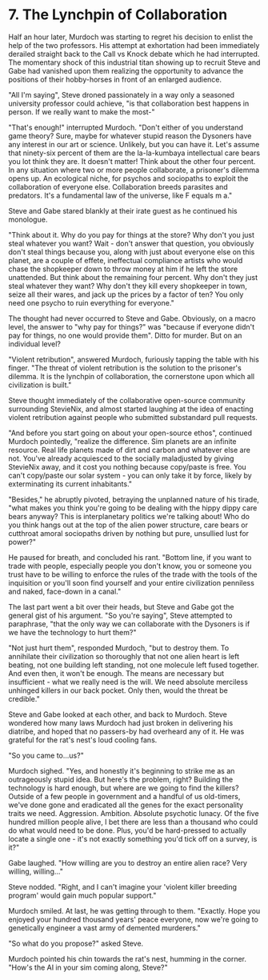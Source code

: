# 7. The Lynchpin of Collaboration

Half an hour later, Murdoch was starting to regret his decision to enlist the help of the two professors. His attempt at exhortation had been immediately derailed straight back to the Call vs Knock debate which he had interrupted. The momentary shock of this industrial titan showing up to recruit Steve and Gabe had vanished upon them realizing the opportunity to advance the positions of their hobby-horses in front of an enlarged audience.

"All I'm saying", Steve droned passionately in a way only a seasoned university professor could achieve, "is that collaboration best happens in person. If we really want to make the most-"

"That's enough!" interrupted Murdoch. "Don't either of you understand game theory? Sure, maybe for whatever stupid reason the Dysoners have any interest in our art or science. Unlikely, but you can have it. Let's assume that ninety-six percent of them are the la-la-kumbaya intellectual care bears you lot think they are. It doesn't matter! Think about the other four percent. In any situation where two or more people collaborate, a prisoner's dilemma opens up. An ecological niche, for psychos and sociopaths to exploit the collaboration of everyone else. Collaboration breeds parasites and predators. It's a fundamental law of the universe, like F equals m a."

Steve and Gabe stared blankly at their irate guest as he continued his monologue.

"Think about it. Why do you pay for things at the store? Why don't you just steal whatever you want? Wait - don't answer that question, you obviously don't steal things because you, along with just about everyone else on this planet, are a couple of effete, ineffectual compliance artists who would chase the shopkeeper down to throw money at him if he left the store unattended. But think about the remaining four percent. Why don't they just steal whatever they want? Why don't they kill every shopkeeper in town, seize all their wares, and jack up the prices by a factor of ten? You only need one psycho to ruin everything for everyone."

The thought had never occurred to Steve and Gabe. Obviously, on a macro level, the answer to "why pay for things?" was "because if everyone didn't pay for things, no one would provide them". Ditto for murder. But on an individual level?

"Violent retribution", answered Murdoch, furiously tapping the table with his finger. "The threat of violent retribution is the solution to the prisoner's dilemma. It is the lynchpin of collaboration, the cornerstone upon which all civilization is built."

Steve thought immediately of the collaborative open-source community surrounding StevieNix, and almost started laughing at the idea of enacting violent retribution against people who submitted substandard pull requests.

"And before you start going on about your open-source ethos", continued Murdoch pointedly, "realize the difference. Sim planets are an infinite resource. Real life planets made of dirt and carbon and whatever else are not. You've already acquiesced to the socially maladjusted by giving StevieNix away, and it cost you nothing because copy/paste is free. You can't copy/paste our solar system - you can only take it by force, likely by exterminating its current inhabitants."

"Besides," he abruptly pivoted, betraying the unplanned nature of his tirade, "what makes you think you're going to be dealing with the hippy dippy care bears anyway? This is interplanetary politics we're talking about! Who do you think hangs out at the top of the alien power structure, care bears or cutthroat amoral sociopaths driven by nothing but pure, unsullied lust for power?"

He paused for breath, and concluded his rant. "Bottom line, if you want to trade with people, especially people you don't know, you or someone you trust have to be willing to enforce the rules of the trade with the tools of the inquisition or you'll soon find yourself and your entire civilization penniless and naked, face-down in a canal."

The last part went a bit over their heads, but Steve and Gabe got the general gist of his argument. "So you're saying", Steve attempted to paraphrase, "that the only way we can collaborate with the Dysoners is if we have the technology to hurt them?"

"Not just hurt them", responded Murdoch, "but to destroy them. To annihilate their civilization so thoroughly that not one alien heart is left beating, not one building left standing, not one molecule left fused together. And even then, it won't be enough. The means are necessary but insufficient - what we really need is the will. We need absolute merciless unhinged killers in our back pocket. Only then, would the threat be credible."

Steve and Gabe looked at each other, and back to Murdoch. Steve wondered how many laws Murdoch had just broken in delivering his diatribe, and hoped that no passers-by had overheard any of it. He was grateful for the rat's nest's loud cooling fans.

"So you came to...us?"

Murdoch sighed. "Yes, and honestly it's beginning to strike me as an outrageously stupid idea. But here's the problem, right? Building the technology is hard enough, but where are we going to find the killers? Outside of a few people in government and a handful of us old-timers, we've done gone and eradicated all the genes for the exact personality traits we need. Aggression. Ambition. Absolute psychotic lunacy. Of the five hundred million people alive, I bet there are less than a thousand who could do what would need to be done. Plus, you'd be hard-pressed to actually locate a single one - it's not exactly something you'd tick off on a survey, is it?"

Gabe laughed. "How willing are you to destroy an entire alien race? Very willing, willing..."

Steve nodded. "Right, and I can't imagine your 'violent killer breeding program' would gain much popular support."

Murdoch smiled. At last, he was getting through to them. "Exactly. Hope you enjoyed your hundred thousand years' peace everyone, now we're going to genetically engineer a vast army of demented murderers."

"So what do you propose?" asked Steve.

Murdoch pointed his chin towards the rat's nest, humming in the corner. "How's the AI in your sim coming along, Steve?"
